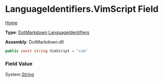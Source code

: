 # LanguageIdentifiers\.VimScript Field

[Home](../../../README.md)

**Type**: [DotMarkdown](../../README.md)\.[LanguageIdentifiers](../README.md)

**Assembly**: DotMarkdown\.dll

```csharp
public const string VimScript = "vim"
```

### Field Value

System\.[String](https://docs.microsoft.com/en-us/dotnet/api/system.string)